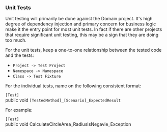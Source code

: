 ﻿### Unit Tests
Unit testing will primarily be done against the Domain project. It's high degree of dependency
injection and primary concern for business logic make it the entry point for most unit tests.
In fact if there are other projects that require significant unit testing, this may be a sign 
that they are doing too much.

For the unit tests, keep a one-to-one relationship between the tested code and the tests:

* `Project -> Test Project`
* `Namespace -> Namespace`
* `Class -> Test Fixture`

For the individual tests, name on the following consistent format:

`[Test]`  
public void `[TestedMethod]_[Scenario]_ExpectedResult`

For example:

`[Test]`  
public void CalculateCircleArea_RadiusIsNegavie_Exception
